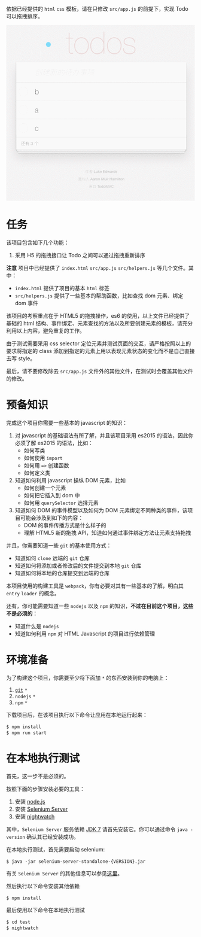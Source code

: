 依据已经提供的 `html` `css` 模板，请在只修改 `src/app.js` 的前提下，实现 Todo 可以拖拽排序。

![](drag-and-drop.gif)

# 任务

该项目包含如下几个功能：

1. 采用 H5 的拖拽接口让 Todo 之间可以通过拖拽重新排序

**注意** 项目中已经提供了 `index.html` `src/app.js` `src/helpers.js` 等几个文件。其中：

* `index.html` 提供了项目的基本 `html` 标签
* `src/helpers.js` 提供了一些基本的帮助函数，比如查找 dom 元素、绑定 dom 事件

该项目的考察重点在于 HTML5 的拖拽操作，es6 的使用，以上文件已经提供了基础的 html 结构、事件绑定、元素查找的方法以及所要创建元素的模板，请充分利用以上内容，避免重复的工作。

由于测试需要采用 css selector 定位元素并测试页面的交互，请严格按照以上的要求将指定的 class 添加到指定的元素上用以表现元素状态的变化而不是自己直接去写 style。

最后，请不要修改除去 `src/app.js` 文件外的其他文件，在测试时会覆盖其他文件的修改。

# 预备知识

完成这个项目你需要一些基本的 javascript 的知识：

1. 对 javascript 的基础语法有所了解，并且该项目采用 es2015 的语法，因此你必须了解 es2015 的语法，比如：
   * 如何写类
   * 如何使用 `import` 
   * 如何用 `=>` 创建函数
   * 如何定义类
2. 知道如何利用 javascript 操纵 DOM 元素，比如
   * 如何创建一个元素
   * 如何把它插入到 dom 中
   * 如何用 `querySelector` 选择元素
3. 知道如何 DOM 的事件模型以及如何为 DOM 元素绑定不同种类的事件，该项目可能会涉及到如下的内容：
   * DOM 的事件传播方式是什么样子的
   * 理解 HTML5 新的拖拽 API，知道如何通过事件绑定方法让元素支持拖拽

并且，你需要知道一些 `git` 的基本使用方式：

* 知道如何 `clone` 远端的 `git` 仓库
* 知道如何将添加或者修改后的文件提交到本地 `git` 仓库
* 知道如何将本地的仓库提交到远端的仓库

本项目使用的构建工具是 `webpack`，你有必要对其有一些基本的了解，明白其 `entry` `loader` 的概念。

还有，你可能需要知道一些 `nodejs` 以及 `npm` 的知识，**不过在目前这个项目，这些不是必须的**：

* 知道什么是 `nodejs`
* 知道如何利用 `npm` 对 HTML Javascript 的项目进行依赖管理

# 环境准备

为了构建这个项目，你需要至少将下面加 `*` 的东西安装到你的电脑上：

1. [`git`](https://git-scm.com/) `*`
2. `nodejs` `*`
3. `npm` `*`

下载项目后，在该项目执行以下命令让应用在本地运行起来：

```
$ npm install
$ npm run start
```

# 在本地执行测试

首先，这一步不是必须的。

按照下面的步骤安装必要的工具：

1. 安装 [node.js](https://nodejs.org/en/)
2. 安装 [Selenium Server](http://nightwatchjs.org/gettingstarted#selenium-server-setup)
2. 安装 [nightwatch](http://nightwatchjs.org/gettingstarted#installation)

其中，`Selenium Server` 服务依赖 [JDK 7](http://www.oracle.com/technetwork/java/javase/downloads/index.html) 请首先安装它。你可以通过命令 `java -version` 确认其已经安装成功。

在本地执行测试，首先需要启动 selenium:

```
$ java -jar selenium-server-standalone-{VERSION}.jar
```

有关 `Selenium Server` 的其他信息可以参见[这里](https://github.com/SeleniumHQ/selenium/wiki/RemoteWebDriverServer)。

然后执行以下命令安装其他依赖

```
$ npm install
```

最后使用以下命令在本地执行测试

```
$ cd test
$ nightwatch
```